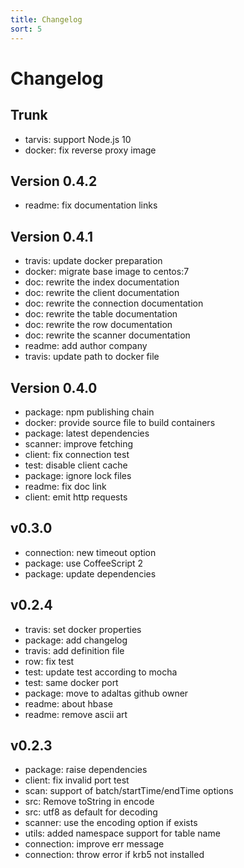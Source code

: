 ```yaml
---
title: Changelog
sort: 5
---
```


# Changelog

## Trunk

* tarvis: support Node.js 10
* docker: fix reverse proxy image

## Version 0.4.2

* readme: fix documentation links

## Version 0.4.1

* travis: update docker preparation
* docker: migrate base image to centos:7
* doc: rewrite the index documentation
* doc: rewrite the client documentation
* doc: rewrite the connection documentation
* doc: rewrite the table documentation
* doc: rewrite the row documentation
* doc: rewrite the scanner documentation
* readme: add author company
* travis: update path to docker file

## Version 0.4.0

* package: npm publishing chain
* docker: provide source file to build containers
* package: latest dependencies
* scanner: improve fetching
* client: fix connection test
* test: disable client cache
* package: ignore lock files
* readme: fix doc link
* client: emit http requests

## v0.3.0

* connection: new timeout option
* package: use CoffeeScript 2
* package: update dependencies

## v0.2.4

* travis: set docker properties
* package: add changelog
* travis: add definition file
* row: fix test
* test: update test according to mocha
* test: same docker port
* package: move to adaltas github owner
* readme: about hbase
* readme: remove ascii art

## v0.2.3

* package: raise dependencies
* client: fix invalid port test
* scan: support of batch/startTime/endTime options
* src: Remove toString in encode
* src: utf8 as default for decoding
* scanner: use the encoding option if exists
* utils: added namespace support for table name
* connection: improve err message
* connection: throw error if krb5 not installed
